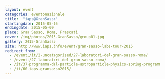 ```yaml
---
layout: event
categories: eventonazionale
title:  "iaps@GranSasso"
startingdate: 2015-05-05
endingdate: 2015-05-09
place: Gran Sasso, Roma, Frascati
cover: /img/photos/2015-GranSasso/group01.jpg
gallery: 2015-GranSasso
site: http://www.iaps.info/event/gran-sasso-labs-tour-2015
redirect_from:
  - /eventi/it/2-uncategorised/27-laboratori-del-gran-sasso-roma/
  - /eventi/27-laboratori-del-gran-sasso-roma/
  - /it/37-programma-del-particle-astroparticle-physics-spring-programme/
  - /it/60-iaps-gransasso2015/
---
```

